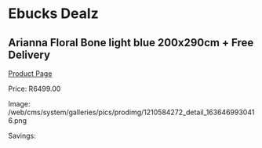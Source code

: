 
# Ebucks Dealz
## Arianna Floral Bone light blue 200x290cm + Free Delivery
[Product Page](https://www.ebucks.com/web/shop/productSelected.do?prodId=1210584272&catId=1209942441)

Price: R6499.00

Image: /web/cms/system/galleries/pics/prodimg/1210584272_detail_1636469930416.png

Savings: 


	
